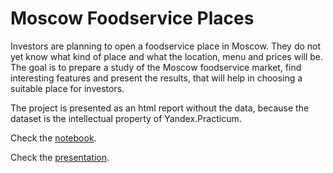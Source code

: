 
# Moscow Foodservice Places

Investors are planning to open a foodservice place in Moscow. They do not yet know what kind of place and what the location, menu and prices will be. The goal is to prepare a study of the Moscow foodservice market, find interesting features and present the results, that will help in choosing a suitable place for investors.

The project is presented as an html report without the data, because the dataset is the intellectual property of Yandex.Practicum.

Check the [notebook](https://liliia-ermakova.github.io/portfolio/Moscow_Food_Services_and_Drinking_Places.html).

Check the [presentation](https://drive.google.com/file/d/1Ak-6aMfyvMt2PItNyyFb54HxwyvCEHrp/view?usp=sharing).


